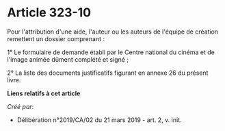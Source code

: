 # Article 323-10

Pour l'attribution d'une aide, l'auteur ou les auteurs de l'équipe de création remettent un dossier comprenant :

1° Le formulaire de demande établi par le Centre national du cinéma et de l'image animée dûment complété et signé ;

2° La liste des documents justificatifs figurant en annexe 26 du présent livre.

**Liens relatifs à cet article**

_Créé par_:

  - Délibération n°2019/CA/02 du 21 mars 2019 - art. 2, v. init.
